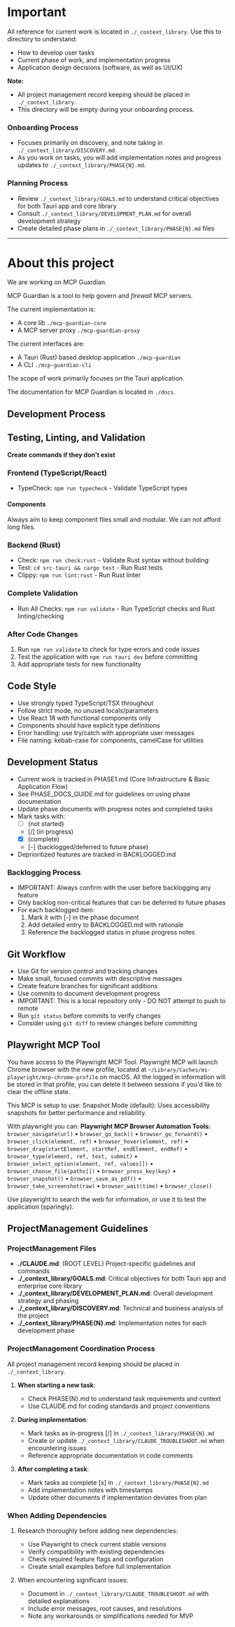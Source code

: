 # Important

All reference for current work is located in `./_context_library`. Use this to directory to understand:

- How to develop user tasks
- Current phase of work, and implementation progress
- Application design decisions (software, as well as UI/UX)

**Note:**

- All project management record keeping should be placed in `./_context_library`.
- This directory will be empty during your onboarding process.

### Onboarding Process

- Focuses primarily on discovery, and note taking in `./_context_library/DISCOVERY.md`.
- As you work on tasks, you will add implementation notes and progress updates to `./_context_library/PHASE{N}.md`.

### Planning Process

- Review `./_context_library/GOALS.md` to understand critical objectives for both Tauri app and core library
- Consult `./_context_library/DEVELOPMENT_PLAN.md` for overall development strategy
- Create detailed phase plans in `./_context_library/PHASE{N}.md` files

---

# About this project

We are working on MCP Guardian.

MCP Guardian is a tool to help govern and _firewall_ MCP servers.

The current implementation is:

- A core lib `./mcp-guardian-core`
- A MCP server proxy `./mcp-guardian-proxy`

The current interfaces are:

- A Tauri (Rust) based desktop application `./mcp-guardian`
- A CLI `./mcp-guardian-cli`

The scope of work primarily focuses on the Tauri application.

The documentation for MCP Guardian is located in `./docs`.

## Development Process

## Testing, Linting, and Validation

**Create commands if they don't exist**

### Frontend (TypeScript/React)

- TypeCheck: `npm run typecheck` - Validate TypeScript types

#### Components

Always aim to keep component files small and modular. We can not afford long files.

### Backend (Rust)

- Check: `npm run check:rust` - Validate Rust syntax without building
- Test: `cd src-tauri && cargo test` - Run Rust tests
- Clippy: `npm run lint:rust` - Run Rust linter

### Complete Validation

- Run All Checks: `npm run validate` - Run TypeScript checks and Rust linting/checking

### After Code Changes

1. Run `npm run validate` to check for type errors and code issues
2. Test the application with `npm run tauri dev` before committing
3. Add appropriate tests for new functionality

## Code Style

- Use strongly typed TypeScript/TSX throughout
- Follow strict mode, no unused locals/parameters
- Use React 18 with functional components only
- Components should have explicit type definitions
- Error handling: use try/catch with appropriate user messages
- File naming: kebab-case for components, camelCase for utilities

## Development Status

- Current work is tracked in PHASE1.md (Core Infrastructure & Basic Application Flow)
- See PHASE_DOCS_GUIDE.md for guidelines on using phase documentation
- Update phase documents with progress notes and completed tasks
- Mark tasks with:
  - [ ] (not started)
  - [/] (in progress)
  - [x] (complete)
  - [-] (backlogged/deferred to future phase)
- Deprioritized features are tracked in BACKLOGGED.md

### Backlogging Process

- IMPORTANT: Always confirm with the user before backlogging any feature
- Only backlog non-critical features that can be deferred to future phases
- For each backlogged item:
  1. Mark it with [-] in the phase document
  2. Add detailed entry to BACKLOGGED.md with rationale
  3. Reference the backlogged status in phase progress notes

## Git Workflow

- Use Git for version control and tracking changes
- Make small, focused commits with descriptive messages
- Create feature branches for significant additions
- Use commits to document development progress
- IMPORTANT: This is a local repository only - DO NOT attempt to push to remote
- Run `git status` before commits to verify changes
- Consider using `git diff` to review changes before committing

## Playwright MCP Tool

You have access to the Playwright MCP Tool. Playwright MCP will launch Chrome browser with the new profile, located at `~/Library/Caches/ms-playwright/mcp-chrome-profile` on macOS. All the logged in information will be stored in that profile, you can delete it between sessions if you'd like to clear the offline state.

This MCP is setup to use: Snapshot Mode (default): Uses accessibility snapshots for better performance and reliability.

With playwright you can:
**Playwright MCP Browser Automation Tools:**
`browser_navigate(url)` • `browser_go_back()` • `browser_go_forward()` • `browser_click(element, ref)` • `browser_hover(element, ref)` • `browser_drag(startElement, startRef, endElement, endRef)` • `browser_type(element, ref, text, submit)` • `browser_select_option(element, ref, values[])` • `browser_choose_file(paths[])` • `browser_press_key(key)` • `browser_snapshot()` • `browser_save_as_pdf()` • `browser_take_screenshot(raw)` • `browser_wait(time)` • `browser_close()`

Use playwright to search the web for information, or use it to test the application (sparingly).

## ProjectManagement Guidelines

### ProjectManagement Files

- **./CLAUDE.md**: (ROOT LEVEL) Project-specific guidelines and commands
- **./\_context_library/GOALS.md**: Critical objectives for both Tauri app and enterprise core library
- **./\_context_library/DEVELOPMENT_PLAN.md**: Overall development strategy and phasing
- **./\_context_library/DISCOVERY.md**: Technical and business analysis of the project
- **./\_context_library/PHASE{N}.md**: Implementation notes for each development phase

### ProjectManagement Coordination Process

All project management record keeping should be placed in `./_context_library`.

1. **When starting a new task**:

   - Check PHASE{N}.md to understand task requirements and context
   - Use CLAUDE.md for coding standards and project conventions

2. **During implementation**:

   - Mark tasks as in-progress [/] in `./_context_library/PHASE{N}.md`
   - Create or update `./_context_library/CLAUDE_TROUBLESHOOT.md` when encountering issues
   - Reference appropriate documentation in code comments

3. **After completing a task**:
   - Mark tasks as complete [x] in `./_context_library/PHASE{N}.md`
   - Add implementation notes with timestamps
   - Update other documents if implementation deviates from plan

### When Adding Dependencies

1. Research thoroughly before adding new dependencies:

   - Use Playwright to check current stable versions
   - Verify compatibility with existing dependencies
   - Check required feature flags and configuration
   - Create small examples before full implementation

2. When encountering significant issues:
   - Document in `./_context_library/CLAUDE_TROUBLESHOOT.md` with detailed explanations
   - Include error messages, root causes, and resolutions
   - Note any workarounds or simplifications needed for MVP